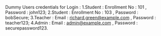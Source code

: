 Dummy Users credentials for Login :
1.Student : Enrollment No : 101 , Password : john123;
2.Student : Enrollment No : 103 , Password : bobSecure;
3.Teacher : Email : richard.green@example.com , Password : teacher123;
4.Admin   : Email : admin@example.com , Password : securepassword123.
